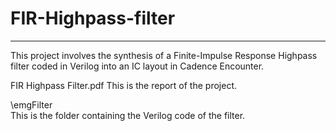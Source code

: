 # FIR-Highpass-filter
---------------------------

This project involves the synthesis of a Finite-Impulse Response Highpass filter coded in Verilog into an IC layout in Cadence Encounter. 

FIR Highpass Filter.pdf
This is the report of the project.

\emgFilter\
This is the folder containing the Verilog code of the filter.
